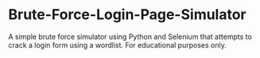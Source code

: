 # Brute-Force-Login-Page-Simulator
A simple brute force simulator using Python and Selenium that attempts to crack a login form using a wordlist. For educational purposes only.
